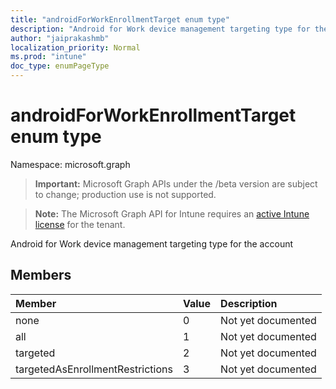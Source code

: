 ```yaml
---
title: "androidForWorkEnrollmentTarget enum type"
description: "Android for Work device management targeting type for the account"
author: "jaiprakashmb"
localization_priority: Normal
ms.prod: "intune"
doc_type: enumPageType
---
```


# androidForWorkEnrollmentTarget enum type

Namespace: microsoft.graph

> **Important:** Microsoft Graph APIs under the /beta version are subject to change; production use is not supported.

> **Note:** The Microsoft Graph API for Intune requires an [active Intune license](https://go.microsoft.com/fwlink/?linkid=839381) for the tenant.

Android for Work device management targeting type for the account

## Members
|Member|Value|Description|
|:---|:---|:---|
|none|0|Not yet documented|
|all|1|Not yet documented|
|targeted|2|Not yet documented|
|targetedAsEnrollmentRestrictions|3|Not yet documented|
